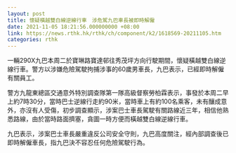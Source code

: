 ```yaml
---
layout: post
title: 懷疑橫越雙白線逆線行車　涉危駕九巴車長被即時解僱
date: 2021-11-05 18:21:56.000000000 +08:00
link: https://news.rthk.hk/rthk/ch/component/k2/1618569-20211105.htm
categories: rthk
---
```


一輛290X九巴本周二於寶琳路寶達邨往秀茂坪方向行駛期間，懷疑橫越雙白線逆線行車。警方以涉嫌危險駕駛拘捕涉事的60歲男車長，九巴表示，已經即時解僱有關員工。

警方九龍東總區交通意外特別調查隊第一隊高級督察勞柏霖表示，事發於本周二早上約7時30分，當時巴士逆線行走約90米，當時車上有約100名乘客，未有釀成意外，亦沒有人受傷，初步調查顯示，涉案巴士車長駕駛有關路線近三年，相信他熟悉路線，由於當時路面擠塞，貪圖一時方便而橫越雙白線逆線行車。

九巴表示，涉案巴士車長嚴重違反公司安全守則，九巴高度關注，經內部調查後已即時解僱車長，指九巴決不容忍任何危險駕駛行為。
